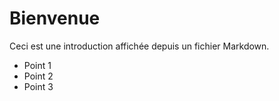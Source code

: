 # Bienvenue

Ceci est une introduction affichée depuis un fichier Markdown.

- Point 1
- Point 2
- Point 3